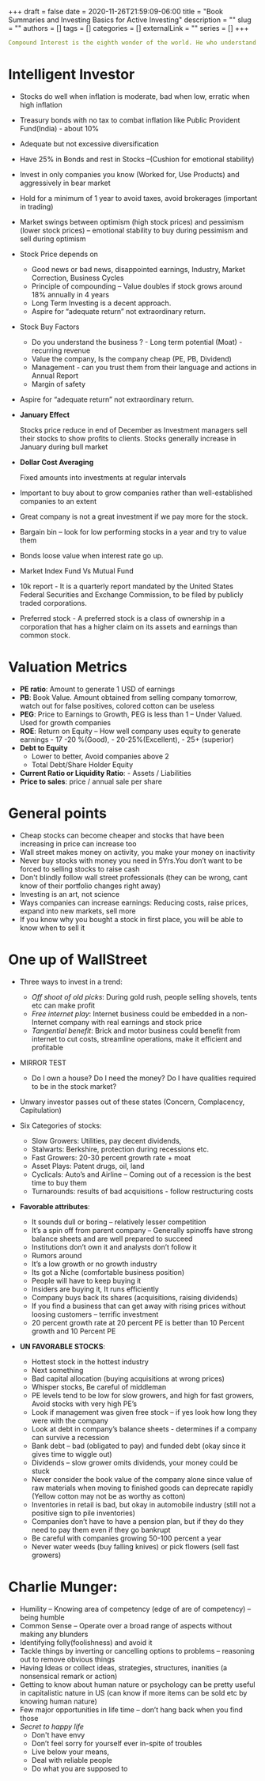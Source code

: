 +++ 
draft = false
date = 2020-11-26T21:59:09-06:00
title = "Book Summaries and Investing Basics for Active Investing"
description = ""
slug = ""
authors = []
tags = []
categories = []
externalLink = ""
series = []
+++

```yaml
Compound Interest is the eighth wonder of the world. He who understand it, earns it. He who does not pays it.  
```

# Intelligent Investor

 - Stocks do well when inflation is moderate, bad when low, erratic when high inflation
 - Treasury bonds with no tax to combat inflation like Public Provident Fund(India) - about 10% 
 - Adequate but not excessive diversification
 - Have 25% in Bonds and rest in Stocks –(Cushion for emotional stability)
 - Invest in only companies you know (Worked for, Use Products) and aggressively in bear market
 - Hold for a minimum of 1 year to avoid taxes, avoid brokerages (important in trading)
 - Market swings between optimism (high stock prices) and pessimism (lower stock prices) – emotional stability to buy during pessimism and sell during optimism
 - Stock Price depends on 
      - Good news or bad news, disappointed earnings, Industry, Market Correction, Business Cycles  
      - Principle of compounding – Value doubles if stock grows around 18% annually in 4 years
      - Long Term Investing is a decent approach. 
      - Aspire for “adequate return” not extraordinary return.
  - Stock Buy Factors
      - Do you understand the business ? - Long term potential (Moat) - recurring revenue 
      - Value the company, Is the company cheap  (PE, PB, Dividend) 
      - Management - can you trust them from their language and actions in Annual Report 
      - Margin of safety 
  - Aspire for “adequate return” not extraordinary return.
  - **January Effect**  
    
    Stocks price reduce in end of December as Investment managers sell their stocks to show profits to clients. Stocks generally increase in January during bull market  
  - **Dollar Cost Averaging** 
   
    Fixed amounts into investments at regular intervals
  - Important to buy about to grow companies rather than well-established companies to an extent
  - Great company is not a great investment if we pay more for the stock.
  - Bargain bin – look for low performing stocks in a year and try to value them
  - Bonds loose value when interest rate go up.
  - Market Index Fund Vs Mutual Fund 
  - 10k report - It is a quarterly report mandated by the United States Federal Securities and Exchange Commission, to be filed by publicly traded corporations.
  - Preferred stock - A preferred stock is a class of ownership in a corporation that has a higher claim on its assets and earnings than common stock.
  
# Valuation Metrics

   - **PE ratio**: Amount to generate 1 USD of earnings 
   - **PB**: Book Value. Amount obtained from selling company tomorrow, watch out for false positives, colored cotton can be useless
   - **PEG**: Price to Earnings to Growth, PEG is less than 1 – Under Valued. Used for growth companies 
   - **ROE**: Return on Equity – How well company uses equity to generate earnings 
         - 17 -20 %(Good), 
         - 20-25%(Excellent), 
         - 25+ (superior)
   - **Debt to Equity**
        - Lower to better, Avoid companies above 2 
        - Total Debt/Share Holder Equity 
   - **Current Ratio or Liquidity Ratio**:
                            -  Assets / Liabilities
   - **Price to sales**: price / annual sale per share

# General points

  - Cheap stocks can become cheaper and stocks that have been increasing in price can increase too
  - Wall street makes money on activity, you make your money on inactivity 
  - Never buy stocks with money you need in 5Yrs.You don’t want to be forced to selling stocks to raise cash 
  - Don't blindly follow wall street professionals (they can be wrong, cant know of their portfolio changes right away)
  - Investing is an art, not science 
  - Ways companies can increase earnings: Reducing costs, raise prices, expand into new markets, sell more
  - If you know why you bought a stock in first place, you will be able to know when to sell it


# One up of WallStreet

- Three ways to invest in a trend:
   - *Off shoot of old picks*: During gold rush, people selling shovels, tents etc can make profit
   - *Free internet play*: Internet business could be embedded in a non-Internet company with real earnings and stock price 
   - *Tangential benefit*: Brick and motor business could benefit from internet to cut costs, streamline operations, make it efficient and profitable 
- MIRROR TEST 
   - Do I own a house? Do I need the money? Do I have qualities required to be in the stock market?
- Unwary investor passes out of these states (Concern, Complacency, Capitulation)
- Six Categories of stocks:
  - Slow Growers: Utilities, pay decent dividends,  
  - Stalwarts: Berkshire, protection during recessions etc. 
  - Fast Growers: 20-30 percent growth rate + moat 
  - Asset Plays: Patent drugs, oil, land 
  - Cyclicals: Auto’s and Airline – Coming out of a recession is the best time to buy them 
  - Turnarounds: results of bad acquisitions - follow restructuring costs 
- **Favorable attributes**:
   - It sounds dull or boring – relatively lesser competition 
   - It’s a spin off from parent company – Generally spinoffs have strong balance sheets and are well prepared to succeed 
   - Institutions don’t own it and analysts don’t follow it 
   - Rumors around 
   - It’s a low growth or no growth industry
   - Its got a Niche (comfortable business position)
   - People will have to keep buying it 
   - Insiders are buying it, It runs efficiently 
   - Company buys back its shares (acquisitions, raising dividends) 
   - If you find a business that can get away with rising prices without loosing customers – terrific investment 
   - 20 percent growth rate at 20 percent PE is better than 10 Percent growth and 10 Percent PE  

 - **UN FAVORABLE STOCKS**:
    - Hottest stock in the hottest industry 
    - Next something 
    - Bad capital allocation (buying acquisitions at wrong prices)
    - Whisper stocks, Be careful of middleman
    - PE levels tend to be low for slow growers, and high for fast growers, Avoid stocks with very high PE’s 
    - Look if management was given free stock – if yes look how long they were with the company 
    - Look at debt in company’s balance sheets - determines if a company can survive a recession 
    - Bank debt – bad (obligated to pay) and funded debt (okay since it gives time to wiggle out) 
    - Dividends – slow grower omits dividends, your money could be stuck
    - Never consider the book value of the company alone since value of raw materials when moving to finished goods can deprecate rapidly (Yellow cotton may not be as worthy as cotton)
    - Inventories in retail is bad, but okay in automobile industry (still not a positive sign to pile inventories)
    - Companies don’t have to have a pension plan, but if they do they need to pay them even if they go bankrupt 
    - Be careful with companies growing 50-100 percent a year 
    - Never water weeds (buy falling knives) or pick flowers (sell fast growers)


# Charlie Munger:  
- Humility – Knowing area of competency (edge of are of competency) – being humble 
- Common Sense – Operate over a broad range of aspects without making any blunders 
- Identifying folly(foolishness) and avoid it
- Tackle things by inverting or cancelling options to problems – reasoning out to remove obvious things 
- Having Ideas or collect ideas, strategies, structures, inanities (a nonsensical remark or action) 
- Getting to know about human nature or psychology can be pretty useful in capitalistic nature in US (can know if more items can be sold etc by knowing human nature)
- Few major opportunities in life time – don’t hang back when you find those 
- *Secret to happy life* 
   - Don't have envy
   - Don’t feel sorry for yourself ever in-spite of troubles 
   - Live below your means, 
   - Deal with reliable people
   - Do what you are supposed to
  